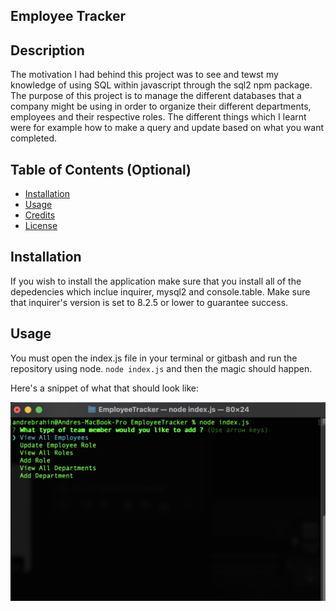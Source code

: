 ## Employee Tracker

## Description


The motivation I had behind this project was to see and tewst my knowledge of using SQL within javascript through the sql2 npm package. The purpose of this project is to manage the different databases that a company might be using in order to organize their different departments, employees and their respective roles. The different things which I learnt were for example how to make a query and update based on what you want completed.



## Table of Contents (Optional)

- [Installation](#installation)
- [Usage](#usage)
- [Credits](#credits)
- [License](#license)

## Installation

If you wish to install the application make sure that you install all of the depedencies which inclue inquirer, mysql2 and console.table. Make sure that inquirer's version is set to 8.2.5 or lower to guarantee success.

## Usage

You must open the index.js file in your terminal or gitbash and run the repository using node. `node index.js` and then the magic should happen.

Here's a snippet of what that should look like:


![alt text](./assets/Screenshot%202023-02-09%20at%2011.01.48%20PM.png)
